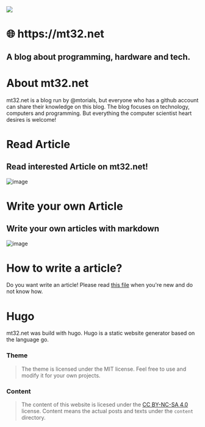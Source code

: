 <img src="https://user-images.githubusercontent.com/39274150/111981613-30d1ff00-8b08-11eb-8767-b89f2e0970be.png"/>
<h1> 🌐 https://mt32.net</h1>
<h2>A blog about programming, hardware and tech.</h2>

# About mt32.net

mt32.net is a blog run by @mtorials, but everyone who has a github account can share their knowledge on this blog. 
The blog focuses on technology, computers and programming. But everything the computer scientist heart desires is welcome!

# Read Article 

## Read interested Article on mt32.net!
![image](https://user-images.githubusercontent.com/39274150/111983170-1e58c500-8b0a-11eb-960a-54296d572d8e.png)

# Write your own Article 

## Write your own articles with markdown
![image](https://user-images.githubusercontent.com/39274150/111983370-59f38f00-8b0a-11eb-9b6b-377c71e16d35.png)

# How to write a article?

Do you want write an article! Please read [this file](https://github.com/mtorials/hugo-mt32/blob/master/CONTRIBUTING.md) when you're new and do not know how.

# Hugo

mt32.net was build with hugo. Hugo is a static website generator based on the language go.

### Theme

> The theme is licensed under the MIT license. Feel free to use and modify it for your own projects.

### Content

>The content of this website is licesed under the [CC BY-NC-SA 4.0](https://creativecommons.org/licenses/by-nc-sa/4.0/) license.
>Content means the actual posts and texts under the `content` directory.
> 
